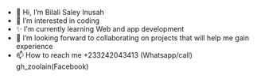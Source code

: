 - 👋 Hi, I’m Bilali Saley Inusah
- 👀 I’m interested in coding
- ✨ I'm currently learning Web and app development
- 💞️ I’m looking forward to collaborating on projects that will help me gain experience
- 📫 How to reach me +233242043413 (Whatsapp/call) gh_zoolain(Facebook)

<!---
Bilali/Bilali is a ✨ special ✨ repository because its `README.md` (this file) appears on your GitHub profile.
You can click the Preview link to take a look at your changes.
--->
